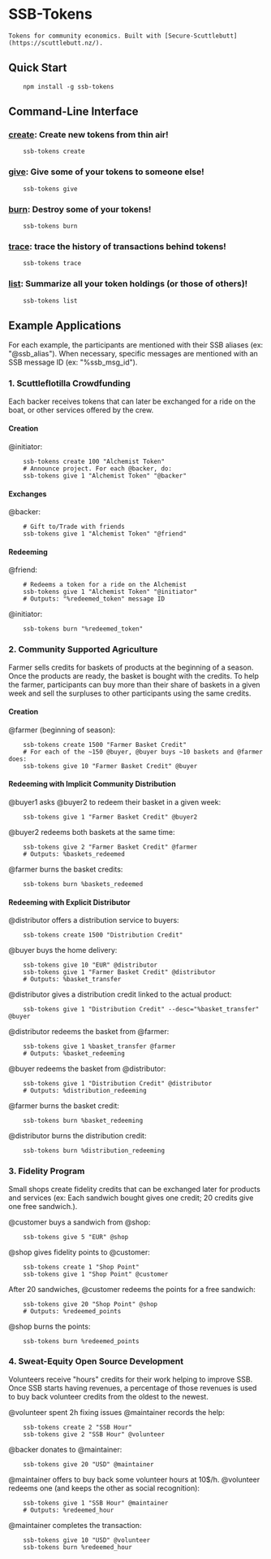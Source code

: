 # SSB-Tokens

````Tokens for community economics. Built with [Secure-Scuttlebutt](https://scuttlebutt.nz/).````

## Quick Start

````
    npm install -g ssb-tokens
````

## Command-Line Interface

### [create](./help/create.txt): Create new tokens from thin air!
````
    ssb-tokens create
````

### [give](./help/give.txt): Give some of your tokens to someone else!
````
    ssb-tokens give
````

### [burn](./help/burn.txt): Destroy some of your tokens!
````
    ssb-tokens burn
````

### [trace](./help/trace.txt): trace the history of transactions behind tokens!
````
    ssb-tokens trace
````

### [list](./help/list.txt): Summarize all your token holdings (or those of others)!
````
    ssb-tokens list
````

## Example Applications

For each example, the participants are 
mentioned with their SSB aliases (ex: "@ssb_alias"). When
necessary, specific messages are mentioned with an SSB message
ID (ex: "%ssb_msg_id").

### 1. Scuttleflotilla Crowdfunding 

Each backer receives tokens that can later be exchanged for a
ride on the boat, or other services offered by the crew.

#### Creation

@initiator:
````
    ssb-tokens create 100 "Alchemist Token" 
    # Announce project. For each @backer, do:
    ssb-tokens give 1 "Alchemist Token" "@backer"
````

#### Exchanges 

@backer:
````
    # Gift to/Trade with friends
    ssb-tokens give 1 "Alchemist Token" "@friend"
````

#### Redeeming

@friend:
````
    # Redeems a token for a ride on the Alchemist
    ssb-tokens give 1 "Alchemist Token" "@initiator"
    # Outputs: "%redeemed_token" message ID
````

@initiator:
````
    ssb-tokens burn "%redeemed_token"
````

### 2. Community Supported Agriculture

Farmer sells credits for baskets of products at the beginning of a season. Once
the products are ready, the basket is bought with the credits. To help the
farmer, participants can buy more than their share of baskets in a given week
and sell the surpluses to other participants using the same credits.

#### Creation

@farmer (beginning of season):
````
    ssb-tokens create 1500 "Farmer Basket Credit"
    # For each of the ~150 @buyer, @buyer buys ~10 baskets and @farmer does:
    ssb-tokens give 10 "Farmer Basket Credit" @buyer
````

#### Redeeming with Implicit Community Distribution

@buyer1 asks @buyer2 to redeem their basket in a given week:
````
    ssb-tokens give 1 "Farmer Basket Credit" @buyer2 
````

@buyer2 redeems both baskets at the same time:
````
    ssb-tokens give 2 "Farmer Basket Credit" @farmer
    # Outputs: %baskets_redeemed
````

@farmer burns the basket credits:
````
    ssb-tokens burn %baskets_redeemed
````

#### Redeeming with Explicit Distributor 

@distributor offers a distribution service to buyers:
````
    ssb-tokens create 1500 "Distribution Credit"
````

@buyer buys the home delivery:
````
    ssb-tokens give 10 "EUR" @distributor 
    ssb-tokens give 1 "Farmer Basket Credit" @distributor
    # Outputs: %basket_transfer
````

@distributor gives a distribution credit linked to the actual product:
````
    ssb-tokens give 1 "Distribution Credit" --desc="%basket_transfer" @buyer
````

@distributor redeems the basket from @farmer:
````
    ssb-tokens give 1 %basket_transfer @farmer
    # Outputs: %basket_redeeming
````

@buyer redeems the basket from @distributor:
````
    ssb-tokens give 1 "Distribution Credit" @distributor
    # Outputs: %distribution_redeeming
````

@farmer burns the basket credit:
````
    ssb-tokens burn %basket_redeeming 
````

@distributor burns the distribution credit:
````
    ssb-tokens burn %distribution_redeeming 
````

### 3. Fidelity Program

Small shops create fidelity credits that can be exchanged later for products
and services (ex: Each sandwich bought gives one credit; 20 credits give one
free sandwich.).

@customer buys a sandwich from @shop:
````
    ssb-tokens give 5 "EUR" @shop
````

@shop gives fidelity points to @customer:
````
    ssb-tokens create 1 "Shop Point"
    ssb-tokens give 1 "Shop Point" @customer
````

After 20 sandwiches, @customer redeems the points for a free sandwich:
````
    ssb-tokens give 20 "Shop Point" @shop
    # Outputs: %redeemed_points
````

@shop burns the points:
````
    ssb-tokens burn %redeemed_points
````

### 4. Sweat-Equity Open Source Development

Volunteers receive "hours" credits for their work helping to improve SSB.
Once SSB starts having revenues, a percentage of those revenues is used
to buy back volunteer credits from the oldest to the newest.

@volunteer spent 2h fixing issues
@maintainer records the help:
````
    ssb-tokens create 2 "SSB Hour"
    ssb-tokens give 2 "SSB Hour" @volunteer
````

@backer donates to @maintainer:
````
    ssb-tokens give 20 "USD" @maintainer
````

@maintainer offers to buy back some volunteer hours at 10$/h.
@volunteer redeems one (and keeps the other as social recognition):
````
    ssb-tokens give 1 "SSB Hour" @maintainer
    # Outputs: %redeemed_hour
````
@maintainer completes the transaction:
````
    ssb-tokens give 10 "USD" @volunteer
    ssb-tokens burn %redeemed_hour
````
